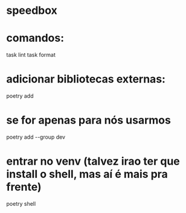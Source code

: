 # speedbox

# comandos:
task lint
task format

# adicionar bibliotecas externas:
poetry add 

# se for apenas para nós usarmos
poetry add --group dev 

# entrar no venv (talvez irao ter que install o shell, mas aí é mais pra frente)
poetry shell